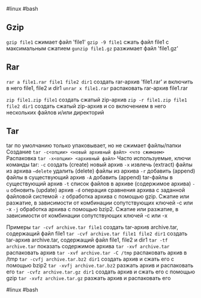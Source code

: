 #linux #bash
## Gzip
`gzip file1` 	сжимает файл 'file1' 
`gzip -9 file1` 	сжать файл file1 с максимальным сжатием
`gunzip file1.gz` 	разжимает файл 'file1.gz'

## Rar
`rar a file1.rar file1 file2 dir1` 	создать rar-архив 'file1.rar' и включить в него file1, file2 и dir1
`unrar x file1.rar`	распаковать rar-архив file1.rar

`zip file1.zip file1` 	создать сжатый zip-архив
`zip -r file1.zip file1 file2 dir1` 	создать сжатый zip-архив и со включением в него нескольких файлов
и/или директорий

## Tar
tar по умолчанию только упаковывает, но не сжимает файлы/папки
Создание
`tar -c<опции> <новый архивный файл> <что сжимаем>`
Распаковка
`tar -x<опции> <архивный файл>`
Часто используемые, ключи команды tar:
`-c`		создать (create) новый архив
`-x`		извлечь (extract) файлы из архива
`–delete`		удалить (delete) файлы из архива
`-r`		добавить (append) файлы в существующий архив
`-A`		добавить (append) tar-файлы в существующий архив
`-t`		список файлов в архиве (содержимое архива)
`-u`		обновить (update) архив
`-d`		операция сравнения архива с заданной файловой системой
`-z`		обработка архива с помощью gzip. Сжатие или разжатие, в зависимости от комбинации сопутствующих ключей -c или -x
`-j`		обработка архива с помощью bzip2. Сжатие или разжатие, в зависимости от комбинации сопутствующих ключей -c или -x

Примеры
`tar -cvf archive.tar file1` создать tar-архив archive.tar, содержащий файл file1
`tar -cvf archive.tar file1 file2 dir1` создать tar-архив archive.tar, содержащий файл file1, file2 и dir1
`tar -tf archive.tar` показать содержимое архива
`tar -xvf archive.tar` распаковать архив
`tar -xvf archive.tar -C /tmp` распаковать архив в /tmp
`tar -cvfj archive.tar.bz2 dir1` создать архив и сжать его с помощью bzip2
`tar -xvfj archive.tar.bz2` разжать архив и распаковать его
`tar -cvfz archive.tar.gz dir1` создать архив и сжать его с помощью gzip
`tar -xvfz archive.tar.gz` разжать архив и распаковать его

#linux #bash 